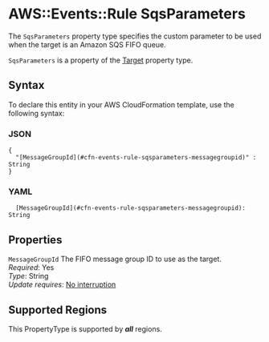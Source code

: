 # AWS::Events::Rule SqsParameters<a name="aws-properties-events-rule-sqsparameters"></a>

The `SqsParameters` property type specifies the custom parameter to be used when the target is an Amazon SQS FIFO queue\. 

 `SqsParameters` is a property of the [Target](https://docs.aws.amazon.com/AWSCloudFormation/latest/UserGuide/aws-properties-events-rule-target.html) property type\.

## Syntax<a name="aws-properties-events-rule-sqsparameters-syntax"></a>

To declare this entity in your AWS CloudFormation template, use the following syntax:

### JSON<a name="aws-properties-events-rule-sqsparameters-syntax.json"></a>

```
{
  "[MessageGroupId](#cfn-events-rule-sqsparameters-messagegroupid)" : String
}
```

### YAML<a name="aws-properties-events-rule-sqsparameters-syntax.yaml"></a>

```
  [MessageGroupId](#cfn-events-rule-sqsparameters-messagegroupid): String
```

## Properties<a name="aws-properties-events-rule-sqsparameters-properties"></a>

`MessageGroupId`  <a name="cfn-events-rule-sqsparameters-messagegroupid"></a>
The FIFO message group ID to use as the target\.  
*Required*: Yes  
*Type*: String  
*Update requires*: [No interruption](https://docs.aws.amazon.com/AWSCloudFormation/latest/UserGuide/using-cfn-updating-stacks-update-behaviors.html#update-no-interrupt)

## Supported Regions

This PropertyType is supported by ***all*** regions.